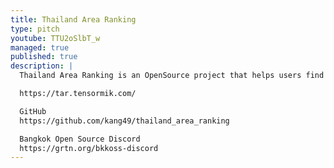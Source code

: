 ```yaml
---
title: Thailand Area Ranking
type: pitch
youtube: TTU2oSlbT_w
managed: true
published: true
description: |
  Thailand Area Ranking is an OpenSource project that helps users find suitable areas in Thailand by analyzing various factors, such as public transportation, schools, cost of living, employment rates, cleanliness and others. The results are displayed as Heatmaps, with redder areas indicating a better match to your needs. Additionally, developers can utilize our library in PIPY for real estate applications, such as searching for houses near water sources or incorporating local price data.

  https://tar.tensormik.com/

  GitHub
  https://github.com/kang49/thailand_area_ranking

  Bangkok Open Source Discord
  https://grtn.org/bkkoss-discord
---
```


